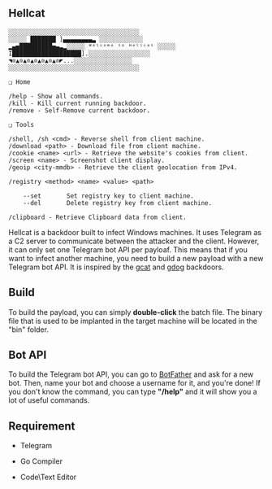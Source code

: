 ## Hellcat

	░░░░░░░░░░░░░░░░░░░░░░░░░░░░░░░░░░░░
	░░░░░ ███████ ]▄▄▄▄▄▄▄▄▃ ░░░░░░░░░░░░
	▂▄▅█████████▅▄▃▂░░░░░ ᵂᵉˡᶜᵒᵐᵉ ᵗᵒ ᴴᵉˡˡᶜᵃᵗ ░░░░░
	I███████████████████].░░░░░░░░░░░░░░░░░
	◥⊙▲⊙▲⊙▲⊙▲⊙▲⊙▲⊙◤...░░░░░░░░░░░░░░░░
	░░░░░░░░░░░░░░░░░░░░░░░░░░░░░░░░░░░░
	
	❑ Home
   
	/help - Show all commands.
	/kill - Kill current running backdoor.
	/remove - Self-Remove current backdoor.

	❑ Tools
	
	/shell, /sh <cmd> - Reverse shell from client machine.
	/download <path> - Download file from client machine.
	/cookie <name> <url> - Retrieve the website's cookies from client.
	/screen <name> - Screenshot client display.
	/geoip <city-mmdb> - Retrieve the client geolocation from IPv4.

	/registry <method> <name> <value> <path>

		--set		Set registry key to client machine.
		--del		Delete registry key from client machine. 

	/clipboard - Retrieve Clipboard data from client.

Hellcat is a backdoor built to infect Windows machines. It uses Telegram as a C2 server to communicate between the attacker and the client. However, it can only set one Telegram bot API per payloaf. This means that if you want to infect another machine, you need to build a new payload with a new Telegram bot API. It is inspired by the <a href="https://github.com/byt3bl33d3r/gcat">gcat</a> and <a href="https://github.com/maldevel/gdog">gdog</a> backdoors.

## Build
To build the payload, you can simply <b>double-click</b> the batch file. The binary file that is used to be implanted in the target machine will be located in the "bin" folder.

## Bot API
To build the Telegram bot API, you can go to <a href="https://t.me/botfather">BotFather</a> and ask for a new bot. Then, name your bot and choose a username for it, and you're done! If you don't know the command, you can type <b>"/help"</b> and it will show you a lot of useful commands.

## Requirement

<ul>
	<li>Telegram</li>
</ul>

<ul>
	<li>Go Compiler</li>
</ul>

<ul>
	<li>Code\Text Editor</li>
</ul>
